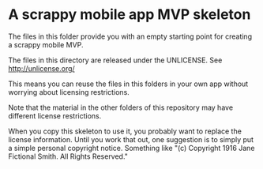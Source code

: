 # A scrappy mobile app MVP skeleton

The files in this folder provide you with an empty starting point for creating a scrappy mobile MVP.

The files in this directory are released under the UNLICENSE.
See http://unlicense.org/

This means you can reuse the files in this folders in your own app
without worrying about licensing restrictions.

Note that the material in the other folders of this repository may have
different license restrictions.

When you copy this skeleton to use it, you probably want to replace the license information.
Until you work that out, one suggestion is to simply put a simple personal copyright notice.
Something like  "(c) Copyright 1916 Jane Fictional Smith. All Rights Reserved."
